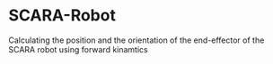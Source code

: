 # SCARA-Robot
Calculating the position and the orientation of the end-effector of the SCARA robot using forward kinamtics
